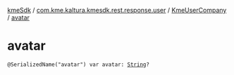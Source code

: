 [kmeSdk](../../index.md) / [com.kme.kaltura.kmesdk.rest.response.user](../index.md) / [KmeUserCompany](index.md) / [avatar](./avatar.md)

# avatar

`@SerializedName("avatar") var avatar: `[`String`](https://kotlinlang.org/api/latest/jvm/stdlib/kotlin/-string/index.html)`?`